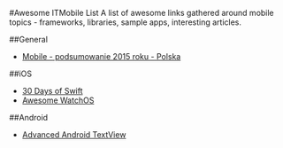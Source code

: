 #Awesome ITMobile List
A list of awesome links gathered around mobile topics - frameworks, libraries, sample apps, interesting articles.

##General
- [Mobile - podsumowanie 2015 roku - Polska](http://jestem.mobi/2016/02/mobile-podsumowanie-2015-roku-polska/)

##iOS
- [30 Days of Swift](https://github.com/allenwong/30DaysofSwift)
- [Awesome WatchOS](https://github.com/yenchenlin1994/awesome-watchos)

##Android
- [Advanced Android TextView](http://chiuki.github.io/advanced-android-textview/#/)